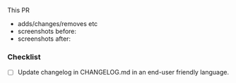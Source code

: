This PR

- adds/changes/removes etc
- screenshots before:
- screenshots after:

<!--
Changelog must always be updated.
-->

### Checklist

- [ ] Update changelog in CHANGELOG.md in an end-user friendly language.
